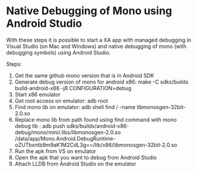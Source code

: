 # Native Debugging of Mono using Android Studio

With these steps it is possible to start a XA app with managed debugging in Visual Studio (on Mac and Windows) and native debugging of mono (with debugging symbols) using Android Studio.  

Steps:
1. Get the same github mono version that is in Android SDK
2. Generate debug version of mono for android x86:
    make -C sdks/builds build-android-x86 -j8 CONFIGURATION=debug
3. Start x86 emulator
4. Get root access on emulator:
    adb root
5. Find mono lib on emulator:
    adb shell
    find / -name libmonosgen-32bit-2.0.so
6. Replace mono lib from path found using find command with mono debug lib :
    adb push sdks/builds/android-x86-debug/mono/mini/.libs/libmonosgen-2.0.so /data/app/Mono.Android.DebugRuntime-oZUTbxntb9m9aK1M2CdL3g==/lib/x86/libmonosgen-32bit-2.0.so
7. Run the apk from VS on emulator
8. Open the apk that you want to debug from Android Studio
9. Attach LLDB from Android Studio on the emulator


